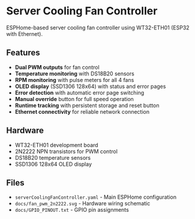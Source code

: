 # Server Cooling Fan Controller

ESPHome-based server cooling fan controller using WT32-ETH01 (ESP32 with Ethernet).

## Features

- **Dual PWM outputs** for fan control
- **Temperature monitoring** with DS18B20 sensors
- **RPM monitoring** with pulse meters for all 4 fans
- **OLED display** (SSD1306 128x64) with status and error pages
- **Error detection** with automatic error page switching
- **Manual override** button for full speed operation
- **Runtime tracking** with persistent storage and reset button
- **Ethernet connectivity** for reliable network connection

## Hardware

- WT32-ETH01 development board
- 2N2222 NPN transistors for PWM control
- DS18B20 temperature sensors
- SSD1306 128x64 OLED display

## Files

- `serverCoolingFanController.yaml` - Main ESPHome configuration
- `docs/fan_pwm_2n2222.svg` - Hardware wiring schematic
- `docs/GPIO_PINOUT.txt` - GPIO pin assignments
